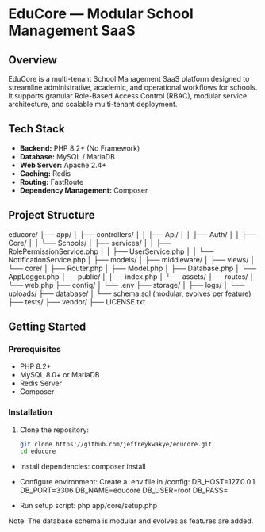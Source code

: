 # EduCore — Modular School Management SaaS

## Overview

EduCore is a multi-tenant School Management SaaS platform designed to streamline administrative, academic, and operational workflows for schools. It supports granular Role-Based Access Control (RBAC), modular service architecture, and scalable multi-tenant deployment.

## Tech Stack

- **Backend:** PHP 8.2+ (No Framework)
- **Database:** MySQL / MariaDB
- **Web Server:** Apache 2.4+
- **Caching:** Redis
- **Routing:** FastRoute
- **Dependency Management:** Composer

## Project Structure
educore/ ├── app/ │   ├── controllers/ │   │   ├── Api/ │   │   ├── Auth/ │   │   ├── Core/ │   │   └── Schools/ │   ├── services/ │   │   ├── RolePermissionService.php │   │   ├── UserService.php │   │   └── NotificationService.php │   ├── models/ │   ├── middleware/ │   ├── views/ │   └── core/ │       ├── Router.php │       ├── Model.php │       ├── Database.php │       └── AppLogger.php ├── public/ │   ├── index.php │   └── assets/ ├── routes/ │   └── web.php ├── config/ │   └── .env ├── storage/ │   ├── logs/ │   └── uploads/ ├── database/ │   └── schema.sql (modular, evolves per feature) ├── tests/ ├── vendor/ ├── LICENSE.txt

## Getting Started

### Prerequisites

- PHP 8.2+
- MySQL 8.0+ or MariaDB
- Redis Server
- Composer

### Installation

1. Clone the repository:
   ```bash
   git clone https://github.com/jeffreykwakye/educore.git
   cd educore
   
- Install dependencies:
composer install

- Configure environment: Create a .env file in /config:
DB_HOST=127.0.0.1
DB_PORT=3306
DB_NAME=educore
DB_USER=root
DB_PASS=


- Run setup script:
php app/core/setup.php


Note: The database schema is modular and evolves as features are added.



